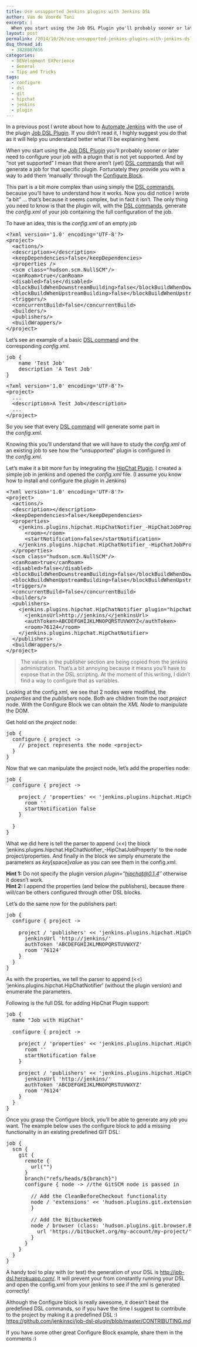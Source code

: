 ```yaml
---
title: Use unsupported Jenkins plugins with Jenkins DSL
author: Van de Voorde Toni
excerpt: |
  When you start using the Job DSL Plugin you'll probably sooner or later need to configure your job with a plugin that is not yet supported. And by "not yet supported" I mean that there aren't (yet) DSL commands that will generate a job for that specific plugin. Fortunately they provide you with a way to add them 'manually' through the Configure Block.
layout: post
permalink: /2014/10/26/use-unsupported-jenkins-plugins-with-jenkins-dsl/
dsq_thread_id:
  - 3828087856
categories:
  - DEVelopment EXPerience
  - General
  - Tips and Tricks
tags:
  - configure
  - dsl
  - git
  - hipchat
  - jenkins
  - plugin
---
```

In a previous post I wrote about how to [Automate Jenkins][1] with the use of the plugin <a title="Job DSL Plugin" href="https://wiki.jenkins-ci.org/display/JENKINS/Job+DSL+Plugin" target="_blank">Job DSL Plugin</a>. If you didn&#8217;t read it, I highly suggest you do that as it will help you understand better what I&#8217;ll be explaining here.

When you start using the <a title="Job DSL Plugin" href="https://wiki.jenkins-ci.org/display/JENKINS/Job+DSL+Plugin" target="_blank">Job DSL Plugin</a> you&#8217;ll probably sooner or later need to configure your job with a plugin that is not yet supported. And by &#8220;not yet supported&#8221; I mean that there aren&#8217;t (yet) <a title="DSL commands" href="https://github.com/jenkinsci/job-dsl-plugin/wiki/Job-DSL-Commands" target="_blank">DSL commands</a> that will generate a job for that specific plugin. Fortunately they provide you with a way to add them &#8216;manually&#8217; through the <a title="The Configure Block" href="https://github.com/jenkinsci/job-dsl-plugin/wiki/The-Configure-Block" target="_blank">Configure Block</a>.

This part is a bit more complex than using simply the <a title="DSL commands" href="https://github.com/jenkinsci/job-dsl-plugin/wiki/Job-DSL-Commands" target="_blank">DSL commands</a>, because you&#8217;ll have to understand how it works. Now you did notice I wrote &#8220;a bit&#8221; &#8230; that&#8217;s because it seems complex, but in fact it isn&#8217;t. The only thing you need to know is that the plugin will, with the <a title="DSL commands" href="https://github.com/jenkinsci/job-dsl-plugin/wiki/Job-DSL-Commands" target="_blank">DSL commands</a>, generate the *config.xml* of your job containing the full configuration of the job.

To have an idea, this is the *config.xml* of an empty job

<pre class="brush: xml; title: ; notranslate" title="">&lt;?xml version='1.0' encoding='UTF-8'?&gt;
&lt;project&gt;
  &lt;actions/&gt;
  &lt;description&gt;&lt;/description&gt;
  &lt;keepDependencies&gt;false&lt;/keepDependencies&gt;
  &lt;properties /&gt;
  &lt;scm class="hudson.scm.NullSCM"/&gt;
  &lt;canRoam&gt;true&lt;/canRoam&gt;
  &lt;disabled&gt;false&lt;/disabled&gt;
  &lt;blockBuildWhenDownstreamBuilding&gt;false&lt;/blockBuildWhenDownstreamBuilding&gt;
  &lt;blockBuildWhenUpstreamBuilding&gt;false&lt;/blockBuildWhenUpstreamBuilding&gt;
  &lt;triggers/&gt;
  &lt;concurrentBuild&gt;false&lt;/concurrentBuild&gt;
  &lt;builders/&gt;
  &lt;publishers/&gt;
  &lt;buildWrappers/&gt;
&lt;/project&gt;
</pre>

Let&#8217;s see an example of a basic <a title="DSL command" href="https://github.com/jenkinsci/job-dsl-plugin/wiki/Job-DSL-Commands" target="_blank">DSL command</a> and the corresponding *config.xml*.

<pre class="brush: groovy; title: ; notranslate" title="">job {
    name 'Test Job'
    description 'A Test Job'
}
</pre>

<pre class="brush: xml; title: ; notranslate" title="">&lt;?xml version='1.0' encoding='UTF-8'?&gt;
&lt;project&gt;
  ...
  &lt;description&gt;A Test Job&lt;/description&gt;
  ...
&lt;/project&gt;
</pre>

So you see that every <a title="DSL command" href="https://github.com/jenkinsci/job-dsl-plugin/wiki/Job-DSL-Commands" target="_blank">DSL command</a> will generate some part in the *config.xml*.

Knowing this you&#8217;ll understand that we will have to study the *config.xml* of an existing job to see how the &#8220;unsupported&#8221; plugin is configured in the *config.xml*.

Let&#8217;s make it a bit more fun by integrating the <a title="HipChat Plugin" href="https://wiki.jenkins-ci.org/display/JENKINS/HipChat+Plugin" target="_blank">HipChat Plugin</a>. I created a simple job in jenkins and opened the *config.xml* file. (I assume you know how to install and configure the plugin in Jenkins)

<pre class="brush: xml; title: ; notranslate" title="">&lt;?xml version='1.0' encoding='UTF-8'?&gt;
&lt;project&gt;
  &lt;actions/&gt;
  &lt;description&gt;&lt;/description&gt;
  &lt;keepDependencies&gt;false&lt;/keepDependencies&gt;
  &lt;properties&gt;
    &lt;jenkins.plugins.hipchat.HipChatNotifier_-HipChatJobProperty plugin="hipchat@0.1.4"&gt;
      &lt;room&gt;&lt;/room&gt;
      &lt;startNotification&gt;false&lt;/startNotification&gt;
    &lt;/jenkins.plugins.hipchat.HipChatNotifier_-HipChatJobProperty&gt;
  &lt;/properties&gt;
  &lt;scm class="hudson.scm.NullSCM"/&gt;
  &lt;canRoam&gt;true&lt;/canRoam&gt;
  &lt;disabled&gt;false&lt;/disabled&gt;
  &lt;blockBuildWhenDownstreamBuilding&gt;false&lt;/blockBuildWhenDownstreamBuilding&gt;
  &lt;blockBuildWhenUpstreamBuilding&gt;false&lt;/blockBuildWhenUpstreamBuilding&gt;
  &lt;triggers/&gt;
  &lt;concurrentBuild&gt;false&lt;/concurrentBuild&gt;
  &lt;builders/&gt;
  &lt;publishers&gt;
    &lt;jenkins.plugins.hipchat.HipChatNotifier plugin="hipchat@0.1.4"&gt;
      &lt;jenkinsUrl&gt;http://jenkins/&lt;/jenkinsUrl&gt;
      &lt;authToken&gt;ABCDEFGHIJKLMNOPQRSTUVWXYZ&lt;/authToken&gt;
      &lt;room&gt;76124&lt;/room&gt;
    &lt;/jenkins.plugins.hipchat.HipChatNotifier&gt;
  &lt;/publishers&gt;
  &lt;buildWrappers/&gt;
&lt;/project&gt;
</pre>

> The values in the publisher section are being copied from the jenkins administration. That&#8217;s a bit annoying because it means you&#8217;ll have to expose that in the DSL scripting. At the moment of this writing, I didn&#8217;t find a way to configure that as variables.

Looking at the config.xml, we see that 2 nodes were modified, the *properties* and the *publishers* node. Both are children from the root *project* node. With the Configure Block we can obtain the *XML Node* to manipulate the DOM.

Get hold on the *project* node:

<pre class="brush: groovy; title: ; notranslate" title="">job {
  configure { project -&gt;
    // project represents the node &lt;project&gt;
  }
}
</pre>

Now that we can manipulate the project node, let&#8217;s add the properties node:

<pre class="brush: groovy; title: ; notranslate" title="">job {
  configure { project -&gt;
      
    project / 'properties' &lt;&lt; 'jenkins.plugins.hipchat.HipChatNotifier_-HipChatJobProperty' {
      room ''
      startNotification false
    }

  }
}
</pre>

What we did here is tell the parser to append (<<) the block &#8216;jenkins.plugins.hipchat.HipChatNotifier_-HipChatJobProperty&#8217; to the node project/properties. And finally in the block we simply enumerate the parameters as *key*[space]*value* as you can see them in the config.xml.

**Hint 1:** Do not specify the plugin version *plugin=&#8221;hipchat@0.1.4&#8243;* otherwise it doesn&#8217;t work.  
**Hint 2:** I append the properties (and below the publishers), because there will/can be others configured through other DSL blocks.

Let&#8217;s do the same now for the publishers part:

<pre class="brush: groovy; title: ; notranslate" title="">job {
  configure { project -&gt;
      
    project / 'publishers' &lt;&lt; 'jenkins.plugins.hipchat.HipChatNotifier' {
      jenkinsUrl 'http://jenkins/'
      authToken 'ABCDEFGHIJKLMNOPQRSTUVWXYZ'
      room '76124'
    }
  }
}
</pre>

As with the properties, we tell the parser to append (<<) &#8216;jenkins.plugins.hipchat.HipChatNotifier&#8217; (without the plugin version) and enumerate the parameters.

Following is the full DSL for adding HipChat Plugin support:

<pre class="brush: groovy; title: ; notranslate" title="">job {
  name "Job with HipChat"
  
  configure { project -&gt;
      
    project / 'properties' &lt;&lt; 'jenkins.plugins.hipchat.HipChatNotifier_-HipChatJobProperty' {
      room ''
      startNotification false
    }

    project / 'publishers' &lt;&lt; 'jenkins.plugins.hipchat.HipChatNotifier' {
      jenkinsUrl 'http://jenkins/'
      authToken 'ABCDEFGHIJKLMNOPQRSTUVWXYZ'
      room '76124'
    }
  }
}
</pre>

Once you grasp the Configure block, you&#8217;ll be able to generate any job you want. The example below uses the configure block to add a missing functionality in an existing predefined GIT DSL:

<pre class="brush: groovy; title: ; notranslate" title="">job {
  scm {
    git {
      remote { 
        url("")
      }
      branch("refs/heads/${branch}")
      configure { node -&gt; //the GitSCM node is passed in
        
        // Add the CleanBeforeCheckout functionality
        node / 'extensions' &lt;&lt; 'hudson.plugins.git.extensions.impl.CleanBeforeCheckout'  {
        }
        
        // Add the BitbucketWeb
        node / browser (class: 'hudson.plugins.git.browser.BitbucketWeb') {
          url 'https://bitbucket.org/my-account/my-project/'
        }
      }
    }
  }
}
</pre>

A handy tool to play with (or test) the generation of your DSL is http://job-dsl.herokuapp.com/. It will prevent your from constantly running your DSL and open the config.xml from your jenkins to see if the xml is generated correctly!

Although the Configure block is really awesome, it doesn&#8217;t beat the predefined DSL commands, so if you have the time I suggest to contribute to the project by making it a predefined DSL <img src="http://www.devexp.eu/wp-includes/images/smilies/simple-smile.png" alt=":)" class="wp-smiley" style="height: 1em; max-height: 1em;" /> https://github.com/jenkinsci/job-dsl-plugin/blob/master/CONTRIBUTING.md

If you have some other great Configure Block example, share them in the comments <img src="http://www.devexp.eu/wp-includes/images/smilies/simple-smile.png" alt=":)" class="wp-smiley" style="height: 1em; max-height: 1em;" />

 [1]: http://www.devexp.eu/2014/09/23/automate-jenkins/ "Automate Jenkins"